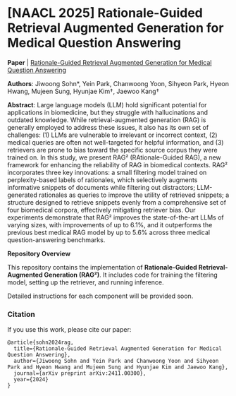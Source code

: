 # [NAACL 2025] Rationale-Guided Retrieval Augmented Generation for Medical Question Answering

**Paper** | [Rationale-Guided Retrieval Augmented Generation for Medical Question Answering](https://aclanthology.org/2025.naacl-long.635/)

**Authors**: Jiwoong Sohn*, Yein Park, Chanwoong Yoon, Sihyeon Park, Hyeon Hwang, Mujeen Sung, Hyunjae Kim†, Jaewoo Kang†

**Abstract**: Large language models (LLM) hold significant potential for applications in biomedicine, but they struggle with hallucinations and outdated knowledge. While retrieval-augmented generation (RAG) is generally employed to address these issues, it also has its own set of challenges: (1) LLMs are vulnerable to irrelevant or incorrect context, (2) medical queries are often not well-targeted for helpful information, and (3) retrievers are prone to bias toward the specific source corpus they were trained on. In this study, we present RAG² (RAtionale-Guided RAG), a new framework for enhancing the reliability of RAG in biomedical contexts. RAG² incorporates three key innovations: a small filtering model trained on perplexity-based labels of rationales, which selectively augments informative snippets of documents while filtering out distractors; LLM-generated rationales as queries to improve the utility of retrieved snippets; a structure designed to retrieve snippets evenly from a comprehensive set of four biomedical corpora, effectively mitigating retriever bias. Our experiments demonstrate that RAG² improves the state-of-the-art LLMs of varying sizes, with improvements of up to 6.1%, and it outperforms the previous best medical RAG model by up to 5.6% across three medical question-answering benchmarks.

**Repository Overview**

This repository contains the implementation of **Rationale-Guided Retrieval-Augmented Generation (RAG²)**. It includes code for training the filtering model, setting up the retriever, and running inference. 

Detailed instructions for each component will be provided soon.

### Citation
If you use this work, please cite our paper:

```
@article{sohn2024rag,
  title={Rationale-Guided Retrieval Augmented Generation for Medical Question Answering},
  author={Jiwoong Sohn and Yein Park and Chanwoong Yoon and Sihyeon Park and Hyeon Hwang and Mujeen Sung and Hyunjae Kim and Jaewoo Kang},
  journal={arXiv preprint arXiv:2411.00300},
  year={2024}
}
```
